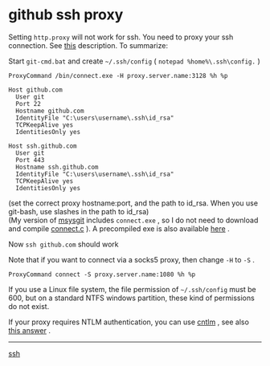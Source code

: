 # github ssh proxy

Setting `http.proxy` will not work for ssh. You need to proxy your ssh connection. See [this](http://returnbooleantrue.blogspot.com/2009/06/using-github-through-draconian-proxies.html) description. To summarize:

Start `git-cmd.bat` and create `~/.ssh/config` ( `notepad %home%\.ssh\config.` )

```
ProxyCommand /bin/connect.exe -H proxy.server.name:3128 %h %p

Host github.com
  User git
  Port 22
  Hostname github.com
  IdentityFile "C:\users\username\.ssh\id_rsa"
  TCPKeepAlive yes
  IdentitiesOnly yes

Host ssh.github.com
  User git
  Port 443
  Hostname ssh.github.com
  IdentityFile "C:\users\username\.ssh\id_rsa"
  TCPKeepAlive yes
  IdentitiesOnly yes

```

(set the correct proxy hostname:port, and the path to id\_rsa. When you use git-bash, use slashes in the path to id\_rsa)  
(My version of [msysgit](https://github.com/msysgit/msysgit/releases) includes `connect.exe` , so I do not need to download and compile [connect.c](https://web.archive.org/web/20130731110457/http://www.meadowy.org/~gotoh/ssh/connect.c) ). A precompiled exe is also available [here](https://web.archive.org/web/20130516045959/http://www.meadowy.org/~gotoh/ssh/connect.exe) .

Now `ssh github.com` should work

Note that if you want to connect via a socks5 proxy, then change `-H` to `-S` .

```
ProxyCommand connect -S proxy.server.name:1080 %h %p

```

If you use a Linux file system, the file permission of `~/.ssh/config` must be 600, but on a standard NTFS windows partition, these kind of permissions do not exist.

If your proxy requires NTLM authentication, you can use [cntlm](http://cntlm.sourceforge.net/) , see also [this answer](https://stackoverflow.com/a/15343300/33499) .

**********
[ssh](/tags/ssh.md)
